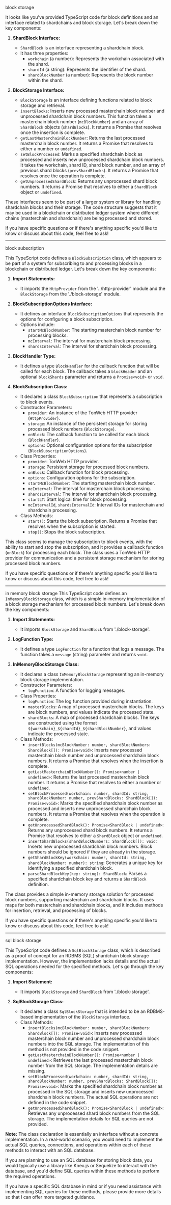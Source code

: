 block storage

It looks like you've provided TypeScript code for block definitions and an interface related to shardchains and block storage. Let's break down the key components:

1. **ShardBlock Interface:**
   - `ShardBlock` is an interface representing a shardchain block.
   - It has three properties:
     - `workchain` (a number): Represents the workchain associated with the shard.
     - `shardId` (a string): Represents the identifier of the shard.
     - `shardBlockNumber` (a number): Represents the block number within the shard.

2. **BlockStorage Interface:**
   - `BlockStorage` is an interface defining functions related to block storage and retrieval.
   - `insertBlocks`: Inserts new processed masterchain block number and unprocessed shardchain block numbers. This function takes a masterchain block number (`mcBlockNumber`) and an array of `ShardBlock` objects (`shardBlocks`). It returns a Promise that resolves once the insertion is complete.
   - `getLastMasterchainBlockNumber`: Returns the last processed masterchain block number. It returns a Promise that resolves to either a number or `undefined`.
   - `setBlockProcessed`: Marks a specified shardchain block as processed and inserts new unprocessed shardchain block numbers. It takes the workchain, shard ID, shard block number, and an array of previous shard blocks (`prevShardBlocks`). It returns a Promise that resolves once the operation is complete.
   - `getUnprocessedShardBlock`: Returns any unprocessed shard block numbers. It returns a Promise that resolves to either a `ShardBlock` object or `undefined`.

These interfaces seem to be part of a larger system or library for handling shardchain blocks and their storage. The code structure suggests that it may be used in a blockchain or distributed ledger system where different chains (masterchain and shardchain) are being processed and stored.

If you have specific questions or if there's anything specific you'd like to know or discuss about this code, feel free to ask!

***

block subscription

This TypeScript code defines a `BlockSubscription` class, which appears to be part of a system for subscribing to and processing blocks in a blockchain or distributed ledger. Let's break down the key components:

1. **Import Statements:**
   - It imports the `HttpProvider` from the '../http-provider' module and the `BlockStorage` from the './block-storage' module.

2. **BlockSubscriptionOptions Interface:**
   - It defines an interface `BlockSubscriptionOptions` that represents the options for configuring a block subscription.
   - Options include:
      - `startMcBlockNumber`: The starting masterchain block number for processing blocks.
      - `mcInterval`: The interval for masterchain block processing.
      - `shardsInterval`: The interval for shardchain block processing.

3. **BlockHandler Type:**
   - It defines a type `BlockHandler` for the callback function that will be called for each block. The callback takes a `blockHeader` and an optional `blockShards` parameter and returns a `Promise<void>` or `void`.

4. **BlockSubscription Class:**
   - It declares a class `BlockSubscription` that represents a subscription to block events.
   - Constructor Parameters:
      - `provider`: An instance of the TonWeb HTTP provider (`HttpProvider`).
      - `storage`: An instance of the persistent storage for storing processed block numbers (`BlockStorage`).
      - `onBlock`: The callback function to be called for each block (`BlockHandler`).
      - `options`: Optional configuration options for the subscription (`BlockSubscriptionOptions`).
   - Class Properties:
      - `provider`: TonWeb HTTP provider.
      - `storage`: Persistent storage for processed block numbers.
      - `onBlock`: Callback function for block processing.
      - `options`: Configuration options for the subscription.
      - `startMcBlockNumber`: The starting masterchain block number.
      - `mcInterval`: The interval for masterchain block processing.
      - `shardsInterval`: The interval for shardchain block processing.
      - `startLT`: Start logical time for block processing.
      - `mcIntervalId`, `shardsIntervalId`: Interval IDs for masterchain and shardchain processing.
   - Class Methods:
      - `start()`: Starts the block subscription. Returns a Promise that resolves when the subscription is started.
      - `stop()`: Stops the block subscription.

This class seems to manage the subscription to block events, with the ability to start and stop the subscription, and it provides a callback function (`onBlock`) for processing each block. The class uses a TonWeb HTTP provider for communication and a persistent storage mechanism for storing processed block numbers.

If you have specific questions or if there's anything specific you'd like to know or discuss about this code, feel free to ask!


***

in memory block storage 
This TypeScript code defines an `InMemoryBlockStorage` class, which is a simple in-memory implementation of a block storage mechanism for processed block numbers. Let's break down the key components:

1. **Import Statements:**
   - It imports `BlockStorage` and `ShardBlock` from './block-storage'.

2. **LogFunction Type:**
   - It defines a type `LogFunction` for a function that logs a message. The function takes a `message` (string) parameter and returns `void`.

3. **InMemoryBlockStorage Class:**
   - It declares a class `InMemoryBlockStorage` representing an in-memory block storage implementation.
   - Constructor Parameters:
      - `logFunction`: A function for logging messages.
   - Class Properties:
      - `logFunction`: The log function provided during instantiation.
      - `masterBlocks`: A map of processed masterchain blocks. The keys are block numbers, and values indicate the processed state.
      - `shardBlocks`: A map of processed shardchain blocks. The keys are constructed using the format `${workchain}_${shardId}_${shardBlockNumber}`, and values indicate the processed state.
   - Class Methods:
      - `insertBlocks(mcBlockNumber: number, shardBlockNumbers: ShardBlock[]): Promise<void>`: Inserts new processed masterchain block number and unprocessed shardchain block numbers. It returns a Promise that resolves when the insertion is complete.
      - `getLastMasterchainBlockNumber(): Promise<number | undefined>`: Returns the last processed masterchain block number. It returns a Promise that resolves to either a number or `undefined`.
      - `setBlockProcessed(workchain: number, shardId: string, shardBlockNumber: number, prevShardBlocks: ShardBlock[]): Promise<void>`: Marks the specified shardchain block number as processed and inserts new unprocessed shardchain block numbers. It returns a Promise that resolves when the operation is complete.
      - `getUnprocessedShardBlock(): Promise<ShardBlock | undefined>`: Returns any unprocessed shard block numbers. It returns a Promise that resolves to either a `ShardBlock` object or `undefined`.
      - `insertShardBlocks(shardBlockNumbers: ShardBlock[]): void`: Inserts new unprocessed shardchain block numbers. Block numbers should be ignored if they are already in the storage.
      - `getShardBlockKey(workchain: number, shardId: string, shardBlockNumber: number): string`: Generates a unique key for identifying a specified shardchain block.
      - `parseShardBlockKey(key: string): ShardBlock`: Parses a specified shardchain block key and returns a `ShardBlock` definition.

The class provides a simple in-memory storage solution for processed block numbers, supporting masterchain and shardchain blocks. It uses maps for both masterchain and shardchain blocks, and it includes methods for insertion, retrieval, and processing of blocks.

If you have specific questions or if there's anything specific you'd like to know or discuss about this code, feel free to ask!

***

sql block storage 

This TypeScript code defines a `SqlBlockStorage` class, which is described as a proof of concept for an RDBMS (SQL) shardchain block storage implementation. However, the implementation lacks details and the actual SQL operations needed for the specified methods. Let's go through the key components:

1. **Import Statement:**
   - It imports `BlockStorage` and `ShardBlock` from './block-storage'.

2. **SqlBlockStorage Class:**
   - It declares a class `SqlBlockStorage` that is intended to be an RDBMS-based implementation of the `BlockStorage` interface.
   - Class Methods:
      - `insertBlocks(mcBlockNumber: number, shardBlockNumbers: ShardBlock[]): Promise<void>`: Inserts new processed masterchain block number and unprocessed shardchain block numbers into the SQL storage. The implementation of this method is not provided in the code snippet.
      - `getLastMasterchainBlockNumber(): Promise<number | undefined>`: Retrieves the last processed masterchain block number from the SQL storage. The implementation details are missing.
      - `setBlockProcessed(workchain: number, shardId: string, shardBlockNumber: number, prevShardBlocks: ShardBlock[]): Promise<void>`: Marks the specified shardchain block number as processed in the SQL storage and inserts new unprocessed shardchain block numbers. The actual SQL operations are not defined in the code snippet.
      - `getUnprocessedShardBlock(): Promise<ShardBlock | undefined>`: Retrieves any unprocessed shard block numbers from the SQL storage. The implementation details for SQL queries are not provided.

**Note:** The class declaration is essentially an interface without a concrete implementation. In a real-world scenario, you would need to implement the actual SQL queries, connections, and operations within each of these methods to interact with an SQL database.

If you are planning to use an SQL database for storing block data, you would typically use a library like Knex.js or Sequelize to interact with the database, and you'd define SQL queries within these methods to perform the required operations.

If you have a specific SQL database in mind or if you need assistance with implementing SQL queries for these methods, please provide more details so that I can offer more targeted guidance.


